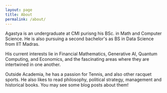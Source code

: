 ```yaml
---
layout: page
title: About 
permalink: /about/
---
```


Agastya is an undergraduate at CMI purisng his BSc. in Math and Computer Science. He is also pursuing a second bachelor's as BS in Data Science from IIT Madras.

His current interests lie in Financial Mathematics, Generative AI, Quantum Computing, and Economics, and the fascinating areas where they are intertwined in one another. 


Outside Academia, he has a passion for Tennis, and also other racquet sports. He also likes to read philosophy, political strategy, management and historical books. You may see some blog posts about them! 


[jekyll-organization]: https://github.com/jekyll
